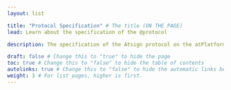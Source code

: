 ```yaml
---
layout: list

title: "Protocol Specification" # The title (ON THE PAGE)
lead: Learn about the specification of the @protocol

description: The specification of the Atsign protocol on the atPlatform

draft: false # Change this to "true" to hide the page
toc: true # Change this to "false" to hide the table of contents
autolinks: true # Change this to "false" to hide the automatic links below your content
weight: 3 # For list pages, higher is first.
---
```

